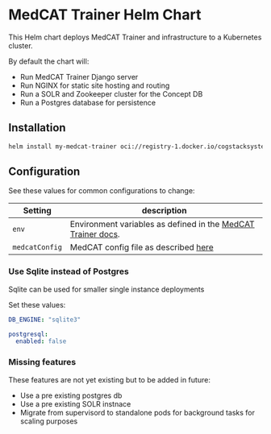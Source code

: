 # MedCAT Trainer Helm Chart

This Helm chart deploys MedCAT Trainer and infrastructure to a Kubernetes cluster.

By default the chart will:

- Run MedCAT Trainer Django server
- Run NGINX for static site hosting and routing
- Run a SOLR and Zookeeper cluster for the Concept DB
- Run a Postgres database for persistence


## Installation

```sh
helm install my-medcat-trainer oci://registry-1.docker.io/cogstacksystems/medcat-trainer-helm
```

## Configuration

See these values for common configurations to change:

| Setting  |description    |
| -------- | -------- |
| `env`          | Environment variables as defined in the [MedCAT Trainer docs](https://docs.cogstack.org/projects/medcat-trainer/en/latest/installation.html).    |
|`medcatConfig`|MedCAT config file as described [here](https://github.com/CogStack/cogstack-nlp/blob/main/medcat-v2/medcat/config/config.py)|

### Use Sqlite instead of Postgres

Sqlite can be used for smaller single instance deployments

Set these values:

```yaml
DB_ENGINE: "sqlite3"

postgresql:
  enabled: false
```

### Missing features
These features are not yet existing but to be added in future:
- Use a pre existing postgres db
- Use a pre existing SOLR instnace
- Migrate from supervisord to standalone pods for background tasks for scaling purposes
